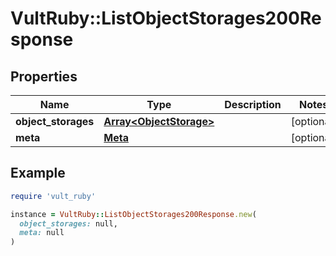 # VultRuby::ListObjectStorages200Response

## Properties

| Name | Type | Description | Notes |
| ---- | ---- | ----------- | ----- |
| **object_storages** | [**Array&lt;ObjectStorage&gt;**](ObjectStorage.md) |  | [optional] |
| **meta** | [**Meta**](Meta.md) |  | [optional] |

## Example

```ruby
require 'vult_ruby'

instance = VultRuby::ListObjectStorages200Response.new(
  object_storages: null,
  meta: null
)
```

